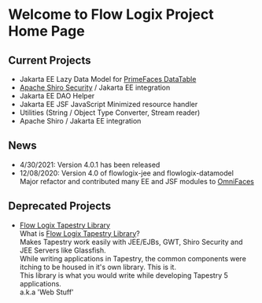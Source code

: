 # Welcome to Flow Logix Project Home Page #

## Current Projects ##
  * Jakarta EE Lazy Data Model for <a href="https://www.primefaces.org">PrimeFaces DataTable</a>
  * <a href="https://shiro.apache.org">Apache Shiro Security</a> / Jakarta EE integration
  * Jakarta EE DAO Helper
  * Jakarta EE JSF JavaScript Minimized resource handler
  * Utilities (String / Object Type Converter, Stream reader)
  * Apache Shiro / Jakarta EE integration

<h2>News</h2>
<ul>
 <li>
    4/30/2021: Version 4.0.1 has been released 
 <li>
  12/08/2020: Version 4.0 of flowlogix-jee and flowlogix-datamodel
<br> Major refactor and contributed many EE and JSF modules to <a href="https://omnifaces.org">OmniFaces</a>
 </li>
 </ul>

## Deprecated Projects ##
  * [Flow Logix Tapestry Library](wiki/TapestryLibrary)  
What is [Flow Logix Tapestry Library](wiki/TapestryLibrary)? <br>
Makes Tapestry work easily with JEE/EJBs, GWT, Shiro Security and JEE Servers like Glassfish.<br>
While writing applications in Tapestry, the common components were itching to be housed in it's own library. This is it.<br>
This library is what you would write while developing Tapestry 5 applications.<br>
a.k.a 'Web Stuff'</li></ul>
